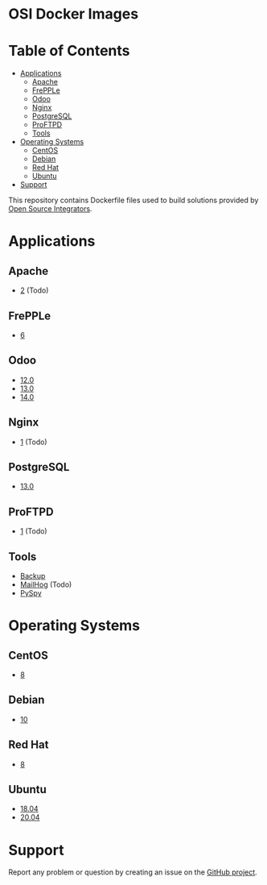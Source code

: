 # OSI Docker Images

# Table of Contents
* [Applications](https://github.com/ursais/docker#Applications)
  * [Apache](https://github.com/ursais/docker#Apache)
  * [FrePPLe](https://github.com/ursais/docker#FrePPLe)
  * [Odoo](https://github.com/ursais/docker#Odoo)
  * [Nginx](https://github.com/ursais/docker#Nginx)
  * [PostgreSQL](https://github.com/ursais/docker#PostgreSQL)
  * [ProFTPD](https://github.com/ursais/docker#ProFTPD)
  * [Tools](https://github.com/ursais/docker#Tools)
* [Operating Systems](https://github.com/ursais/docker#Operating-Systems)
  * [CentOS](https://github.com/ursais/docker#CentOS)
  * [Debian](https://github.com/ursais/docker#Debian)
  * [Red Hat](https://github.com/ursais/docker#Red-Hat)
  * [Ubuntu](https://github.com/ursais/docker#Ubuntu)
* [Support](https://github.com/ursais/docker#Support)

This repository contains Dockerfile files used to build solutions provided by
[Open Source Integrators](https://www.opensourceintegrators.com).


# Applications

## Apache

* [2](https://github.com/ursais/docker/blob/master/apache/2/Dockerfile) (Todo)

## FrePPLe

* [6](https://github.com/ursais/docker/blob/master/frepple/6/Dockerfile)

## Odoo

* [12.0](https://github.com/ursais/docker/blob/master/odoo/12.0/Dockerfile)
* [13.0](https://github.com/ursais/docker/blob/master/odoo/13.0/Dockerfile)
* [14.0](https://github.com/ursais/docker/blob/master/odoo/14.0/Dockerfile)

## Nginx

* [1](https://github.com/ursais/docker/blob/master/nginx/1/Dockerfile) (Todo)

## PostgreSQL

* [13.0](https://github.com/ursais/docker/blob/master/postgresql/13.0/Dockerfile)

## ProFTPD

* [1](https://github.com/ursais/docker/blob/master/proftpd/1/Dockerfile) (Todo)

## Tools

* [Backup](https://github.com/ursais/docker/blob/master/backup/Dockerfile)
* [MailHog](https://github.com/ursais/docker/blob/master/mailhog/Dockerfile) (Todo)
* [PySpy]((https://github.com/ursais/docker/blob/master/pyspy/Dockerfile))

# Operating Systems

## CentOS

* [8](https://github.com/ursais/docker/blob/master/centos/8/Dockerfile)

## Debian

* [10](https://github.com/ursais/docker/blob/master/debian/10/Dockerfile)

## Red Hat

* [8](https://github.com/ursais/docker/blob/master/redhat/8/Dockerfile)

## Ubuntu

* [18.04](https://github.com/ursais/docker/blob/master/ubuntu/18.04/Dockerfile)
* [20.04](https://github.com/ursais/docker/blob/master/ubuntu/20.04/Dockerfile)

# Support

Report any problem or question by creating an issue on the
[GitHub project](https://github.com/ursais/docker/issues).
